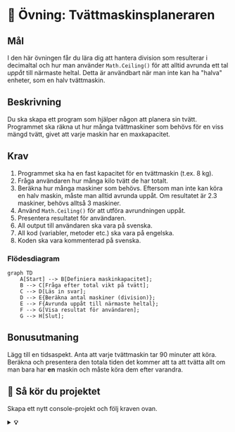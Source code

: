 # 🧺 Övning: Tvättmaskinsplaneraren

## Mål

I den här övningen får du lära dig att hantera division som resulterar i decimaltal och hur man använder `Math.Ceiling()` för att alltid avrunda ett tal *uppåt* till närmaste heltal. Detta är användbart när man inte kan ha "halva" enheter, som en halv tvättmaskin.

## Beskrivning

Du ska skapa ett program som hjälper någon att planera sin tvätt. Programmet ska räkna ut hur många tvättmaskiner som behövs för en viss mängd tvätt, givet att varje maskin har en maxkapacitet.

## Krav

1.  Programmet ska ha en fast kapacitet för en tvättmaskin (t.ex. 8 kg).
2.  Fråga användaren hur många kilo tvätt de har totalt.
3.  Beräkna hur många maskiner som behövs. Eftersom man inte kan köra en halv maskin, måste man alltid avrunda uppåt. Om resultatet är 2.3 maskiner, behövs alltså 3 maskiner.
4.  Använd `Math.Ceiling()` för att utföra avrundningen uppåt.
5.  Presentera resultatet för användaren.
6.  All output till användaren ska vara på svenska.
7.  All kod (variabler, metoder etc.) ska vara på engelska.
8.  Koden ska vara kommenterad på svenska.

### Flödesdiagram

```mermaid
graph TD
    A[Start] --> B[Definiera maskinkapacitet];
    B --> C[Fråga efter total vikt på tvätt];
    C --> D[Läs in svar];
    D --> E{Beräkna antal maskiner (division)};
    E --> F{Avrunda uppåt till närmaste heltal};
    F --> G[Visa resultat för användaren];
    G --> H[Slut];
```

## Bonusutmaning

Lägg till en tidsaspekt. Anta att varje tvättmaskin tar 90 minuter att köra. Beräkna och presentera den totala tiden det kommer att ta att tvätta allt om man bara har **en** maskin och måste köra dem efter varandra.

## 🚀 Så kör du projektet

Skapa ett nytt console-projekt och följ kraven ovan.

<details>
<summary><strong>💡 </strong></summary>

```csharp
using System;

class Program
{
    static void Main(string[] args)
    {
        // --- Del 1: Konfiguration och välkomstmeddelande ---
        const double machineCapacityKg = 8.0;

        Console.ForegroundColor = ConsoleColor.Cyan;
        Console.WriteLine("--- 🧧 Tvättmaskinsplaneraren ---");
        Console.WriteLine($"Hur många maskiner behövs? Varje maskin rymmer {machineCapacityKg} kg tvätt.");
        Console.ResetColor();
        Console.WriteLine();

        // --- Del 2: Inmatning ---
        Console.Write("Ange total vikt på tvätten (kg): ");
        double totalWeight = double.Parse(Console.ReadLine());

        // --- Del 3: Beräkning med Math.Ceiling ---

        // Först dividerar vi den totala vikten med kapaciteten per maskin.
        // Detta ger oss ett exakt antal, t.ex. 2.3.
        // Eftersom vi inte kan köra 0.3 maskiner, måste vi avrunda uppåt.
        // Math.Ceiling() gör precis det - den tar ett decimaltal och returnerar nästa högre heltal.
        // Exempel: Math.Ceiling(2.3) blir 3.0.
        double machinesNeeded = Math.Ceiling(totalWeight / machineCapacityKg);

        // --- Del 4: Presentation av resultat ---
        Console.ForegroundColor = ConsoleColor.Green;
        Console.WriteLine();
        Console.WriteLine($"För {totalWeight} kg tvätt behöver du köra {machinesNeeded} maskiner.");
        Console.ResetColor();

        // --- Bonus: Beräkna total tid ---
        Console.ForegroundColor = ConsoleColor.Yellow;
        Console.WriteLine();
        Console.WriteLine("--- Bonus: Total tvättid ---");
        Console.ResetColor();

        const int timePerMachineMinutes = 90;
        double totalTime = machinesNeeded * timePerMachineMinutes;

        Console.WriteLine($"Om varje maskin tar {timePerMachineMinutes} minuter, kommer allt att ta {totalTime} minuter att tvätta.");

        // Pausar programmet.
        Console.WriteLine("\nTryck på valfri tangent för att avsluta...");
        Console.ReadKey();
    }
}
```

</details>
